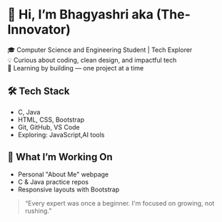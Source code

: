 # 👋 Hi, I’m Bhagyashri aka (The-Innovator)

🎓 Computer Science and Engineering Student | Tech Explorer  
💡 Curious about coding, clean design, and impactful tech  
🌱 Learning by building — one project at a time

## 🛠 Tech Stack

- C, Java  
- HTML, CSS, Bootstrap  
- Git, GitHub, VS Code  
- Exploring: JavaScript,AI tools

## 📁 What I’m Working On

- Personal "About Me" webpage  
- C & Java practice repos  
- Responsive layouts with Bootstrap

> “Every expert was once a beginner. I'm focused on growing, not rushing.”
